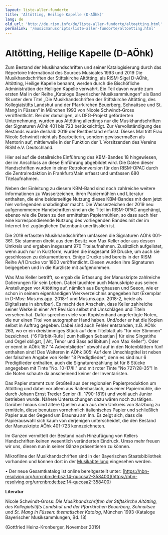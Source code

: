 ```yaml
---
layout: liste-aller-fundorte
title: 'Altötting, Heilige Kapelle (D-AÖhk)'
lang: de
old_url: 'http://de.rism.info/de/liste-aller-fundorte/altoetting.html'
permalink: '/musicmanuscripts/liste-aller-fundorte/altoetting.html'
---
```



# Altötting, Heilige Kapelle (D-AÖhk)

Zum Bestand der Musikhandschriften und seiner Katalogisierung durch das Répertoire International des Sources Musicales 1993 und 2019
Die Musikhandschriften der Stiftskirche Altötting, als RISM-Sigel D-AÖhk, Altötting, Heilige Kapelle benannt, werden durch die Bischöfliche Administration der Heiligen Kapelle verwahrt. Ein Teil davon wurde zum ersten Mal in der Reihe „Kataloge Bayerischer Musiksammlungen“ als Band 18 unter dem Titel „Die Musikhandschriften der Stiftskirche Altötting, des Kollegiatstifts Landshut und der Pfarrkirchen Beuerberg, Schnaitsee und St. Mang in Füssen“ in München 1993 von Nicole Schwindt-Gross veröffentlicht. Bei der damaligen, als DFG-Projekt geförderten Unternehmung, wurden aus Altötting allerdings nur die Musikhandschriften der Signaturen AÖhk 401 bis 723 berücksichtigt. Zur Vervollständigung des Bestands wurde deshalb 2019 der Restbestand erfasst. Dieses Mal tritt Frau Nicole Schwindt nicht als Bearbeiterin, sondern gewissermaßen als Mentorin auf, mittlerweile in der Funktion der 1. Vorsitzenden des Vereins RISM e.V. Deutschland.

Hier sei auf die detailreiche Einführung des KBM-Bandes 18 hingewiesen, der im Anschluss an diese Einführung abgebildet wird. Die Daten dieser Handschriften wurden in einer Retrokonversion für den RISM-OPAC durch die Zentralredaktion in Frankfurt/Main erfasst und umfassen 680 Titelaufnahmen.

Neben der Einleitung zu diesem KBM-Band sind noch zahlreiche weitere Informationen zu Wasserzeichen, ihren Papiermühlen und Literatur enthalten, die eine beiderseitige Nutzung dieses KBM-Bandes mit dem jetzt hier vorliegenden unabdingbar macht. Die Wasserzeichen der 2019 neu aufgenommenen Handschriften sind an die Titel im RISM-OPAC angehängt, ebenso wie die Daten zu den ermittelten Papiermühlen, so dass auch hier eine korrespondierende Nutzung des vorliegenden Bandes mit der im Internet frei zugänglichen Datenbank unerlässlich ist.

Die 2019 erfassten Musikhandschriften umfassen die Signaturen AÖhk 001-361. Sie stammen direkt aus dem Besitz von Max Keller oder aus dessen Umkreis und ergaben insgesamt 970 Titelaufnahmen. Zusätzlich aufgelistet, wenn auch nur in Kurzform, wurden die insgesamt 59 Drucke, um auch sie geschlossen zu dokumentieren. Einige Drucke sind bereits in der RISM Reihe A/I Drucke vor 1800 veröffentlicht. Diesen wurden ihre Signaturen beigegeben und in die Kurzliste mit aufgenommen.

Was Max Keller betrifft, so ergab die Erfassung der Manuskripte zahlreiche Datierungen für sein Leben. Dabei tauchten auch Manuskripte aus seinen Anstellungen vor Altötting auf, nämlich aus Burghausen und Seeon, wie er schon in seinem eigenhändigen Werkverzeichnis angegeben hat (Exemplar in D-Mbs: Mus.ms.app. 2018-1 und Mus.ms.app. 2018-2, beide als Digitalisate in abrufbar). Es macht den Anschein, dass Keller zahlreiche seiner Werke in einer Art Revision selbst mit Umschlägen und Titeln versehen hat. Dafür sprechen viele von Kopistenhand angefertigte Noten, die nur einen Titel von autographer Hand haben. Und/oder er hat die Kopien selbst in Auftrag gegeben. Dabei sind auch Fehler entstanden, z.B. AÖhk 263, wo er ein dreistimmiges Stück auf dem Titelblatt als “für vier Stimmen” bezeichnet. (“6 Fürbitt-Rufe \| zum heiligen Sebastian \| für eine Singstim̄e und Orgel obligat, \| Alt, Tenor und Bass ad libitum \| von Max Keller”). Oder er nennt in AÖhk 157 “4 Adventslieder” obwohl auf in den Notenblättern fünf enthalten sind! Des Weiteren in AÖhk 305: Auf dem Umschlagtitel ist neben der falschen Angabe von Keller "8 Predigtlieder", denn es sind nur 6 Predigtlieder enthalten, auch die Signaturenzählung ist für 8 Stücke angegeben mit Tinte "No. 10-17/II." und mit roter Tinte "No 727/28-35"! In die Noten schaute da anscheinend keiner der Inventaristen.

Das Papier stammt zum Großteil aus der regionalen Papierproduktion um Altötting und dabei vor allem aus Raitenhaslach, aus einer Papiermühle, die durch Johann Ernst Trexler Senior (fl. 1790-1819) und wohl auch Junior betrieben wurde. Nähere Untersuchungen dazu wären noch zu tätigen. Darüber hinaus sind ältere Quellen auch aus dem Umkreis von Salzburg zu ermitteln, diese benutzen vornehmlich italienisches Papier und schließlich Papier aus der Gegend um Braunau am Inn. Es zeigt sich, dass die Papierauswahl sich kaum von derjenigen unterscheidet, die den Bestand der Manuskripte AÖhk 401-723 kennzeichneten.

Im Ganzen vermittelt der Bestand nach Hinzufügung von Kellers Handschriften keinen wesentlich veränderten Eindruck. Umso mehr freuen wir uns, diesen nun in seiner Gänze präsentieren zu können.

Mikrofilme der Musikhandschriften sind in der Bayerischen Staatsbibliothek vorhanden und können dort in der [Musikabteilung](https://www.bsb-muenchen.de/sammlungen/musik/ "Opens external link in new window") eingesehen werden.

• Der neue Gesamtkatalog ist online bereitgestellt unter: [https://nbn-resolving.org/urn:nbn:de:bsz:14-qucosa2-358400](https://nbn-resolving.org/urn:nbn:de:bsz:14-qucosa2-358400)

**Literatur**

Nicole Schwindt-Gross: _Die Musikhandschriften der Stiftskirche Altötting, des Kollegiatstifts Landshut und der Pfarrkirchen Beuerberg, Schnaitsee und St. Mang in Füssen: thematischer Katalog_,&nbsp;München 1993 (Kataloge Bayerischer Musiksammlungen, Bd. 18)

(Gottfried Heinz-Kronberger, November 2019)

